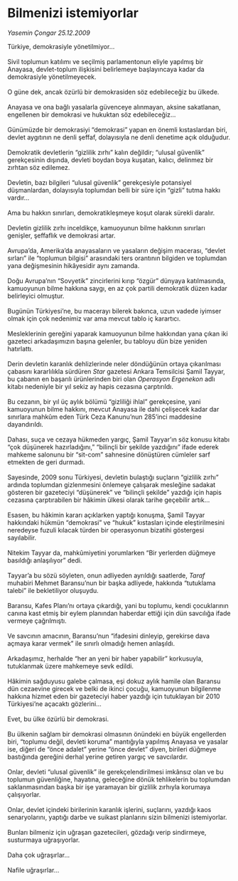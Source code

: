# Bilmenizi istemiyorlar

*Yasemin Çongar 25.12.2009*

<div class="taraf_structure_2col_1zq">
<div class="margen_n">



 <p>Türkiye, demokrasiyle yönetilmiyor... <br/><br/>Sivil toplumun katılımı ve seçilmiş parlamentonun eliyle yapılmış bir Anayasa, devlet-toplum ilişkisini belirlemeye başlayıncaya kadar da demokrasiyle yönetilmeyecek. <br/><br/>O güne dek, ancak özürlü bir demokrasiden söz edebileceğiz bu ülkede. <br/><br/>Anayasa ve ona bağlı yasalarla güvenceye alınmayan, aksine sakatlanan, engellenen bir demokrasi ve hukuktan söz edebileceğiz... <br/><br/>Günümüzde bir demokrasiyi “demokrasi” yapan en önemli kıstaslardan biri, devlet aygıtının ne denli şeffaf, dolayısıyla ne denli denetime açık olduğudur. <br/><br/>Demokratik devletlerin “gizlilik zırhı” kalın değildir; “ulusal güvenlik” gerekçesinin dışında, devleti boydan boya kuşatan, kalıcı, delinmez bir zırhtan söz edilemez. <br/><br/>Devletin, bazı bilgileri “ulusal güvenlik” gerekçesiyle potansiyel düşmanlardan, dolayısıyla toplumdan belli bir süre için “gizli” tutma hakkı vardır... <br/><br/>Ama bu hakkın sınırları, demokratikleşmeye koşut olarak sürekli daralır. <br/><br/>Devletin gizlilik zırhı inceldikçe, kamuoyunun bilme hakkının sınırları genişler, şeffaflık ve demokrasi artar. <br/><br/>Avrupa’da, Amerika’da anayasaların ve yasaların değişim macerası, “devlet sırları” ile “toplumun bilgisi” arasındaki ters orantının bilgiden ve toplumdan yana değişmesinin hikâyesidir aynı zamanda. <br/><br/>Doğu Avrupa’nın “Sovyetik” zincirlerini kırıp “özgür” dünyaya katılmasında, kamuoyunun bilme hakkına saygı, en az çok partili demokratik düzen kadar belirleyici olmuştur. <br/><br/>Bugünün Türkiyesi’ne, bu macerayı bilerek bakınca, uzun vadede iyimser olmak için çok nedenimiz var ama mevcut tablo iç karartıcı. <br/><br/>Mesleklerinin gereğini yaparak kamuoyunun bilme hakkından yana çıkan iki gazeteci arkadaşımızın başına gelenler, bu tabloyu dün bize yeniden hatırlattı. <br/><br/>Derin devletin karanlık dehlizlerinde neler döndüğünün ortaya çıkarılması çabasını kararlılıkla sürdüren <i>Star</i> gazetesi Ankara Temsilcisi Şamil Tayyar, bu çabanın en başarılı ürünlerinden biri olan <i>Operasyon Ergenekon</i> adlı kitabı nedeniyle bir yıl sekiz ay hapis cezasına çarptırıldı. <br/><br/>Bu cezanın, bir yıl üç aylık bölümü “gizliliği ihlal” gerekçesine, yani kamuoyunun bilme hakkını, mevcut Anayasa ile dahi çelişecek kadar dar sınırlara mahkûm eden Türk Ceza Kanunu’nun 285’inci maddesine dayandırıldı. <br/><br/>Dahası, suça ve cezaya hükmeden yargıç, Şamil Tayyar’ın söz konusu kitabı “çok düşünerek hazırladığını,” “bilinçli bir şekilde yazdığını” ifade ederek mahkeme salonunu bir “sit-com” sahnesine dönüştüren cümleler sarf etmekten de geri durmadı. <br/><br/>Sayesinde, 2009 sonu Türkiyesi, devletin bulaştığı suçların “gizlilik zırhı” ardında toplumdan gizlenmesini önlemeye çalışarak mesleğine sadakat gösteren bir gazeteciyi “düşünerek” ve “bilinçli şekilde” yazdığı için hapis cezasına çarptırabilen bir hâkimin ülkesi olarak tarihe geçebilir artık... <br/><br/>Esasen, bu hâkimin kararı açıklarken yaptığı konuşma, Şamil Tayyar hakkındaki hükmün “demokrasi” ve “hukuk” kıstasları içinde eleştirilmesini neredeyse fuzuli kılacak türden bir operasyonun bizatihi göstergesi sayılabilir. <br/><br/>Nitekim Tayyar da, mahkûmiyetini yorumlarken “Bir yerlerden düğmeye basıldığı anlaşılıyor” dedi. <br/><br/>Tayyar’a bu sözü söyleten, onun adliyeden ayrıldığı saatlerde, <i>Taraf</i> muhabiri Mehmet Baransu’nun bir başka adliyede, hakkında “tutuklama talebi” ile bekletiliyor oluşuydu. <br/><br/>Baransu, Kafes Planı’nı ortaya çıkardığı, yani bu toplumu, kendi çocuklarının canına kast etmiş bir eylem planından haberdar ettiği için dün savcılığa ifade vermeye çağrılmıştı. <br/><br/>Ve savcının amacının, Baransu’nun “ifadesini dinleyip, gerekirse dava açmaya karar vermek” ile sınırlı olmadığı hemen anlaşıldı. <br/><br/>Arkadaşımız, herhalde “her an yeni bir haber yapabilir” korkusuyla, tutuklanmak üzere mahkemeye sevk edildi. <br/><br/>Hâkimin sağduyusu galebe çalmasa, eşi dokuz aylık hamile olan Baransu dün cezaevine girecek ve belki de ikinci çocuğu, kamuoyunun bilgilenme hakkına hizmet eden bir gazeteciyi haber yazdığı için tutuklayan bir 2010 Türkiyesi’ne açacaktı gözlerini... <br/><br/>Evet, bu ülke özürlü bir demokrasi. <br/><br/>Bu ülkenin sağlam bir demokrasi olmasının önündeki en büyük engellerden biri, “toplumu değil, devleti koruma” mantığıyla yapılmış Anayasa ve yasalar ise, diğeri de “önce adalet” yerine “önce devlet” diyen, birileri düğmeye bastığında gereğini derhal yerine getiren yargıç ve savcılardır. <br/><br/>Onlar, devleti “ulusal güvenlik” ile gerekçelendirilmesi imkânsız olan ve bu toplumun güvenliğine, hayatına, geleceğine dönük tehlikelerin bu toplumdan saklanmasından başka bir işe yaramayan bir gizlilik zırhıyla korumaya çalışıyorlar. <br/><br/>Onlar, devlet içindeki birilerinin karanlık işlerini, suçlarını, yazdığı kaos senaryolarını, yaptığı darbe ve suikast planlarını sizin bilmenizi istemiyorlar. <br/><br/>Bunları bilmeniz için uğraşan gazetecileri, gözdağı verip sindirmeye, susturmaya uğraşıyorlar. <br/><br/>Daha çok uğraşırlar... <br/><br/>Nafile uğraşırlar...</p>
<br/>
<br/>
<br/>



<br/>


<div id="taraf_not">
</div>

</div>


</div>
